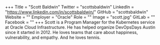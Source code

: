 +++
Title = "Scott Baldwin"
Twitter = "scottsbaldwin"
LinkedIn = "https://www.linkedin.com/in/scottsbaldwin/"
GitHub = "scottsbaldwin"
Website = ""
Employer = "Oracle"
Role = ""
Image = "scott.jpg"
GitLab = ""
Facebook = ""
+++
Scott is a Program Manager for the Kubernetes service at Oracle Cloud Infrastructure. He has helped organize DevOpsDays Austin since it started in 2012. He loves teams that care about happiness, vulnerability, and empathy. And he loves tennis.